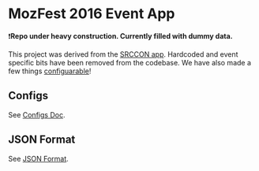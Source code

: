# MozFest 2016 Event App #

 ❗**Repo under heavy construction. Currently filled with dummy data.**

This project was derived from the [SRCCON app](https://github.com/OpenNews/srccon-schedule). Hardcoded and event specific bits have been removed from the codebase. We have also made a few things [configuarable](https://github.com/mozilla/schedule-app-core#configs)!

## Configs ##

See [Configs Doc](https://github.com/mozilla/schedule-app-core/blob/gh-pages/docs/CONFIGS.md).

## JSON Format ##

See [JSON Format](https://github.com/mozilla/schedule-app-core/blob/gh-pages/docs/JSON_FORMAT.md).
